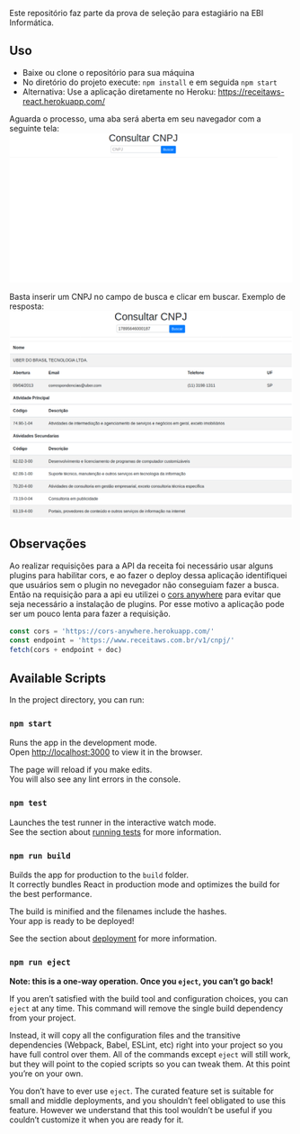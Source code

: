 Este repositório faz parte da prova de seleção para estagiário na EBI Informática.

## Uso

- Baixe ou clone o repositório para sua máquina
- No diretório do projeto execute: `npm install` e em seguida `npm start`
- Alternativa: Use a aplicação diretamente no Heroku: https://receitaws-react.herokuapp.com/

Aguarda o processo, uma aba será aberta em seu navegador com a seguinte tela:
![inicial](img/home.png)

Basta inserir um CNPJ no campo de busca e clicar em buscar.
Exemplo de resposta:
![request](img/request.png)

## Observações

Ao realizar requisições para a API da receita foi necessário usar alguns plugins para habilitar cors, e ao fazer o deploy dessa aplicação identifiquei que usuários sem o plugin no nevegador não conseguiam fazer a busca. Então na requisição para a api eu utilizei o [cors anywhere](https://cors-anywhere.herokuapp.com/) para evitar que seja necessário a instalação de plugins. Por esse motivo a aplicação pode ser um pouco lenta para fazer a requisição.
```javascript
const cors = 'https://cors-anywhere.herokuapp.com/'
const endpoint = 'https://www.receitaws.com.br/v1/cnpj/'
fetch(cors + endpoint + doc)
```










## Available Scripts

In the project directory, you can run:

### `npm start`

Runs the app in the development mode.<br />
Open [http://localhost:3000](http://localhost:3000) to view it in the browser.

The page will reload if you make edits.<br />
You will also see any lint errors in the console.

### `npm test`

Launches the test runner in the interactive watch mode.<br />
See the section about [running tests](https://facebook.github.io/create-react-app/docs/running-tests) for more information.

### `npm run build`

Builds the app for production to the `build` folder.<br />
It correctly bundles React in production mode and optimizes the build for the best performance.

The build is minified and the filenames include the hashes.<br />
Your app is ready to be deployed!

See the section about [deployment](https://facebook.github.io/create-react-app/docs/deployment) for more information.

### `npm run eject`

**Note: this is a one-way operation. Once you `eject`, you can’t go back!**

If you aren’t satisfied with the build tool and configuration choices, you can `eject` at any time. This command will remove the single build dependency from your project.

Instead, it will copy all the configuration files and the transitive dependencies (Webpack, Babel, ESLint, etc) right into your project so you have full control over them. All of the commands except `eject` will still work, but they will point to the copied scripts so you can tweak them. At this point you’re on your own.

You don’t have to ever use `eject`. The curated feature set is suitable for small and middle deployments, and you shouldn’t feel obligated to use this feature. However we understand that this tool wouldn’t be useful if you couldn’t customize it when you are ready for it.

